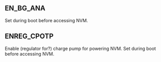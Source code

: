 ## EN_BG_ANA

Set during boot before accessing NVM.

## ENREG_CPOTP

Enable (regulator for?) charge pump for powering NVM. Set during boot before accessing NVM.
